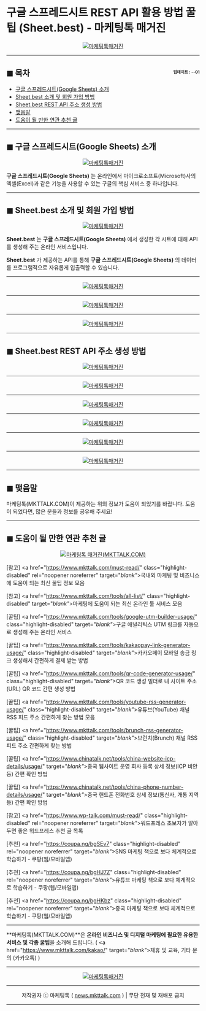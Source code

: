 # 구글 스프레드시트 REST API 활용 방법 꿀팁 (Sheet.best) - 마케팅톡 매거진

<center><a href="https://www.mkttalk.com/kakao/" rel="noopener noreferrer" target="_blank"_><img src="https://hellotblog.files.wordpress.com/2021/04/mkttalk-sheet-best-google-spreadsheets-guide-image-300x300-1.jpg" style="max-width:100%;" alt="마케팅톡매거진"></a></center>

<!-- <a name="index"></a> -->
***
## ◼︎ 목차 <span style="font-size:0.5em; float:right; padding:0.5em 0 0;"><i class="fas fa-clock"></i> 업데이트 : <span class="post-year"></span>-<span class="post-month-digits"></span>-01</span>

- [구글 스프레드시트(Google Sheets) 소개](#index-00)
- [Sheet.best 소개 및 회원 가입 방법](#index-01)
- [Sheet.best REST API 주소 생성 방법](#index-02)
- [맺음말](#index-epilogue)
- [도움이 될 만한 연관 추천 글](#recommendation)

<!-- <a name="index-00"></a> -->
***
## ◼︎ 구글 스프레드시트(Google Sheets) 소개

<center><a href="https://www.mkttalk.com/kakao/" rel="noopener noreferrer" target="_blank"_><img src="https://hellotblog.files.wordpress.com/2021/04/google-sheets-logo-image-01-120x120-1.png" style="max-width:100%;" alt="마케팅톡매거진"></a></center>

**구글 스프레드시트(Google Sheets)** 는 온라인에서 마이크로소프트(Microsoft)사의 엑셀(Excel)과 같은 기능을 사용할 수 있는 구글의 핵심 서비스 중 하나입니다.

<!-- <a name="index-01"></a> -->
***
## ◼︎ Sheet.best 소개 및 회원 가입 방법

<center><a href="https://www.mkttalk.com/kakao/" rel="noopener noreferrer" target="_blank"_><img src="https://hellotblog.files.wordpress.com/2021/04/mkttalk-sheet-best-guide-image-01-800.png" style="max-width:100%;" alt="마케팅톡매거진"></a></center>

**Sheet.best** 는 **구글 스프레드시트(Google Sheets)** 에서 생성한 각 시트에 대해 API를 생성해 주는 온라인 서비스입니다.

**Sheet.best** 가 제공하는 API를 통해 **구글 스프레드시트(Google Sheets)** 의 데이터를 프로그램적으로 자유롭게 입출력할 수 있습니다.

***
<center><a href="https://www.mkttalk.com/kakao/" rel="noopener noreferrer" target="_blank"_><img src="https://hellotblog.files.wordpress.com/2021/04/mkttalk-sheet-best-guide-image-02-800.png" style="max-width:100%;" alt="마케팅톡매거진"></a></center>



***
<center><a href="https://www.mkttalk.com/kakao/" rel="noopener noreferrer" target="_blank"_><img src="https://hellotblog.files.wordpress.com/2021/04/mkttalk-sheet-best-guide-image-03-800.png" style="max-width:100%;" alt="마케팅톡매거진"></a></center>



***
<center><a href="https://www.mkttalk.com/kakao/" rel="noopener noreferrer" target="_blank"_><img src="https://hellotblog.files.wordpress.com/2021/04/mkttalk-sheet-best-guide-image-04-800.png" style="max-width:100%;" alt="마케팅톡매거진"></a></center>



<!-- <a name="index-02"></a> -->
***
## ◼︎ Sheet.best REST API 주소 생성 방법

<center><a href="https://www.mkttalk.com/kakao/" rel="noopener noreferrer" target="_blank"_><img src="https://hellotblog.files.wordpress.com/2021/04/mkttalk-sheet-best-guide-image-05-800.png" style="max-width:100%;" alt="마케팅톡매거진"></a></center>



***
<center><a href="https://www.mkttalk.com/kakao/" rel="noopener noreferrer" target="_blank"_><img src="https://hellotblog.files.wordpress.com/2021/04/mkttalk-sheet-best-guide-image-06-800.png" style="max-width:100%;" alt="마케팅톡매거진"></a></center>



***
<center><a href="https://www.mkttalk.com/kakao/" rel="noopener noreferrer" target="_blank"_><img src="https://hellotblog.files.wordpress.com/2021/04/mkttalk-sheet-best-guide-image-07-800.png" style="max-width:100%;" alt="마케팅톡매거진"></a></center>



***
<center><a href="https://www.mkttalk.com/kakao/" rel="noopener noreferrer" target="_blank"_><img src="https://hellotblog.files.wordpress.com/2021/04/mkttalk-sheet-best-guide-image-08-800.png" style="max-width:100%;" alt="마케팅톡매거진"></a></center>



***
<center><a href="https://www.mkttalk.com/kakao/" rel="noopener noreferrer" target="_blank"_><img src="https://hellotblog.files.wordpress.com/2021/04/mkttalk-sheet-best-guide-image-09-800.png" style="max-width:100%;" alt="마케팅톡매거진"></a></center>



***
<center><a href="https://www.mkttalk.com/kakao/" rel="noopener noreferrer" target="_blank"_><img src="https://hellotblog.files.wordpress.com/2021/04/mkttalk-sheet-best-guide-image-10-800.png" style="max-width:100%;" alt="마케팅톡매거진"></a></center>



<!-- <a name="index-epilogue"></a> -->
***
## ◼︎ 맺음말

마케팅톡(MKTTALK.COM)이 제공하는 위의 정보가 도움이 되었기를 바랍니다.
도움이 되었다면, 많은 분들과 정보를 공유해 주세요!

<!-- <a name="recommendation"></a> -->
***
## ◼︎ 도움이 될 만한 연관 추천 글

<center><a href="https://www.mkttalk.com/kakao/" rel="noopener noreferrer" target="_blank"_><img src="https://hellotblog.files.wordpress.com/2019/04/ttmkt-logo-girl-round-02-120x120.png" style="max-width:100%;" alt="마케팅톡 매거진(MKTTALK.COM)"></a></center>

[참고] <a href="https://www.mkttalk.com/must-read/" class="highlight-disabled" rel="noopener noreferrer" target="_blank"_>국내외 마케팅 및 비즈니스에 도움이 되는 최신 꿀팁 정보 모음</a>

[참고] <a href="https://www.mkttalk.com/tools/all-list/" class="highlight-disabled" target="_blank"_>마케팅에 도움이 되는 최신 온라인 툴 서비스 모음</a>

[꿀팁] <a href="https://www.mkttalk.com/tools/google-utm-builder-usage/" class="highlight-disabled" target="_blank"_>구글 애널리틱스 UTM 링크를 자동으로 생성해 주는 온라인 서비스</a>

[꿀팁] <a href="https://www.mkttalk.com/tools/kakaopay-link-generator-usage/" class="highlight-disabled" target="_blank"_>카카오페이 모바일 송금 링크 생성해서 간편하게 결제 받는 방법</a>

[꿀팁] <a href="https://www.mkttalk.com/tools/qr-code-generator-usage/" class="highlight-disabled" target="_blank"_>QR 코드 생성 빌더로 내 사이트 주소(URL) QR 코드 간편 생성 방법</a>

[꿀팁] <a href="https://www.mkttalk.com/tools/youtube-rss-generator-usage/" class="highlight-disabled" target="_blank"_>유튜브(YouTube) 채널 RSS 피드 주소 간편하게 찾는 방법 모음</a>

[꿀팁] <a href="https://www.mkttalk.com/tools/brunch-rss-generator-usage/" class="highlight-disabled" target="_blank"_>브런치(Brunch) 채널 RSS 피드 주소 간편하게 찾는 방법</a>

[꿀팁] <a href="https://www.chinatalk.net/tools/china-website-icp-details/usage/" target="_blank"_>중국 웹사이트 운영 회사 등록 상세 정보(ICP 비안 등) 간편 확인 방법</a>

[꿀팁] <a href="https://www.chinatalk.net/tools/china-phone-number-details/usage/" target="_blank"_>중국 핸드폰 전화번호 상세 정보(통신사, 개통 지역 등) 간편 확인 방법</a>

[참고] <a href="https://www.wp-talk.com/must-read/" class="highlight-disabled" rel="noopener noreferrer" target="_blank"_>워드프레스 초보자가 알아두면 좋은 워드프레스 추천 글 목록</a>

[추천] <a href="https://coupa.ng/bgSEv7" class="highlight-disabled" rel="noopener noreferrer" target="_blank"_>SNS 마케팅 책으로 보다 체계적으로 학습하기 - 쿠팡(웹/모바일앱)</a>

[추천] <a href="https://coupa.ng/bgHJ7Z" class="highlight-disabled" rel="noopener noreferrer" target="_blank"_>유튜브 마케팅 책으로 보다 체계적으로 학습하기 - 쿠팡(웹/모바일앱)</a>

[추천] <a href="https://coupa.ng/bgHKbz" class="highlight-disabled" rel="noopener noreferrer" target="_blank"_>중국 마케팅 책으로 보다 체계적으로 학습하기 - 쿠팡(웹/모바일앱)</a>

***
**마케팅톡(MKTTALK.COM)**은 **온라인 비즈니스 및 디지털 마케팅에 필요한 유용한 서비스 및 각종 꿀팁**을 소개해 드립니다. ( <a href="https://www.mkttalk.com/kakao/" target="_blank"_>제휴 및 교육, 기타 문의 (카카오톡)</a> )

***
<center><a href="https://www.mkttalk.com/kakao/" class="highlight-disabled" rel="noopener noreferrer" target="_blank"_><img src="https://hellotblog.files.wordpress.com/2019/02/mkttalk-banner-default-966x200.jpeg" style="max-width:100%;" alt="마케팅톡매거진"></a></center>

***
<center>저작권자 ⓒ 마케팅톡 ( <a href="https://www.mkttalk.com/kakao/" rel="noopener noreferrer" target="_blank"_>news.mkttalk.com</a> ) | 무단 전재 및 재배포 금지</center>

***

